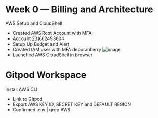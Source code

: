 # Week 0 — Billing and Architecture
AWS Setup and CloudShell
+ Created AWS Root Account with MFA
+ Account 231662493604
+ Setup Up Budget and Alert
+ Created IAM User with MFA deborahberry
![image](https://github.com/JoyB21/aws-bootcamp-cruddur-2023/assets/66560630/58fa9d89-430c-40d6-a96c-eb5990c83c1b)
+ Launched AWS CloudShell in browser
# Gitpod Workspace
  Install AWS CLI
  + Link to Gitpod
  + Export AWS KEY ID, SECRET KEY and DEFAULT REGION
  + Confirmed:  env | grep AWS
 
